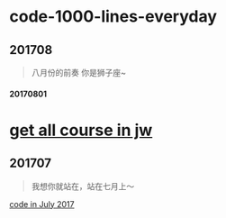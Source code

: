 # code-1000-lines-everyday

## 201708
> 八月份的前奏 你是狮子座~

#### 20170801
[get all course in jw](./201708/20170801)
=======
## 201707
> 我想你就站在，站在七月上～

[code in July 2017](./201707)


